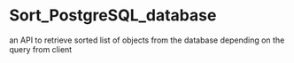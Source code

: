 # Sort_PostgreSQL_database
an API to retrieve sorted list of objects from the database depending on the query from client
